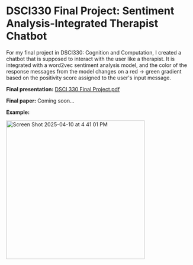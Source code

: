 # DSCI330 Final Project: Sentiment Analysis-Integrated Therapist Chatbot

For my final project in DSCI330: Cognition and Computation, I created a chatbot that is supposed to interact with the user like a therapist. It is integrated with a word2vec sentiment analysis model, and the color of the response messages from the model changes on a red -> green gradient based on the positivity score assigned to the user's input message.

**Final presentation:**
[DSCI 330 Final Project.pdf](https://github.com/user-attachments/files/19694218/DSCI.330.Final.Project.pdf)

**Final paper:**
Coming soon...

**Example:**

<img width="374" alt="Screen Shot 2025-04-10 at 4 41 01 PM" src="https://github.com/user-attachments/assets/f939eb0d-f9bd-495d-b5cc-752add819613" />
